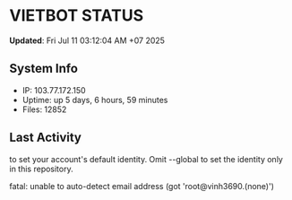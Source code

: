 # VIETBOT STATUS
**Updated**: Fri Jul 11 03:12:04 AM +07 2025

## System Info
- IP: 103.77.172.150
- Uptime: up 5 days, 6 hours, 59 minutes
- Files: 12852

## Last Activity

to set your account's default identity.
Omit --global to set the identity only in this repository.

fatal: unable to auto-detect email address (got 'root@vinh3690.(none)')
